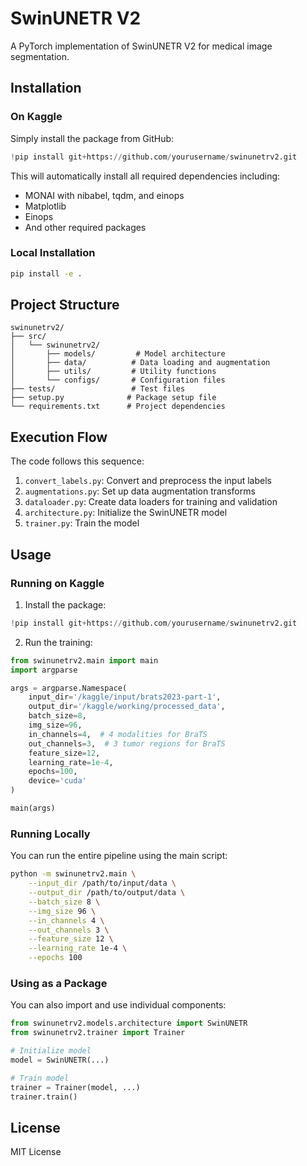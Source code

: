 # SwinUNETR V2

A PyTorch implementation of SwinUNETR V2 for medical image segmentation.

## Installation

### On Kaggle

Simply install the package from GitHub:

```python
!pip install git+https://github.com/yourusername/swinunetrv2.git
```

This will automatically install all required dependencies including:
- MONAI with nibabel, tqdm, and einops
- Matplotlib
- Einops
- And other required packages

### Local Installation

```bash
pip install -e .
```

## Project Structure

```
swinunetrv2/
├── src/
│   └── swinunetrv2/
│       ├── models/         # Model architecture
│       ├── data/          # Data loading and augmentation
│       ├── utils/         # Utility functions
│       └── configs/       # Configuration files
├── tests/                 # Test files
├── setup.py              # Package setup file
└── requirements.txt      # Project dependencies
```

## Execution Flow

The code follows this sequence:
1. `convert_labels.py`: Convert and preprocess the input labels
2. `augmentations.py`: Set up data augmentation transforms
3. `dataloader.py`: Create data loaders for training and validation
4. `architecture.py`: Initialize the SwinUNETR model
5. `trainer.py`: Train the model

## Usage

### Running on Kaggle

1. Install the package:
```python
!pip install git+https://github.com/yourusername/swinunetrv2.git
```

2. Run the training:
```python
from swinunetrv2.main import main
import argparse

args = argparse.Namespace(
    input_dir='/kaggle/input/brats2023-part-1',
    output_dir='/kaggle/working/processed_data',
    batch_size=8,
    img_size=96,
    in_channels=4,  # 4 modalities for BraTS
    out_channels=3,  # 3 tumor regions for BraTS
    feature_size=12,
    learning_rate=1e-4,
    epochs=100,
    device='cuda'
)

main(args)
```

### Running Locally

You can run the entire pipeline using the main script:

```bash
python -m swinunetrv2.main \
    --input_dir /path/to/input/data \
    --output_dir /path/to/output/data \
    --batch_size 8 \
    --img_size 96 \
    --in_channels 4 \
    --out_channels 3 \
    --feature_size 12 \
    --learning_rate 1e-4 \
    --epochs 100
```

### Using as a Package

You can also import and use individual components:

```python
from swinunetrv2.models.architecture import SwinUNETR
from swinunetrv2.trainer import Trainer

# Initialize model
model = SwinUNETR(...)

# Train model
trainer = Trainer(model, ...)
trainer.train()
```

## License

MIT License 